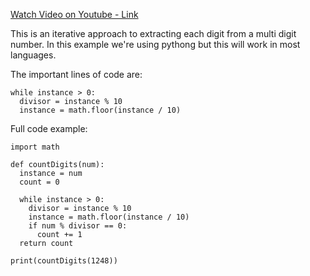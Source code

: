 [Watch Video on Youtube - Link](https://youtu.be/BeS_4efa7-U)

This is an iterative approach to extracting each digit from a multi digit number. In this example we're using pythong but this will work in most languages.

The important lines of code are:

```
while instance > 0:
  divisor = instance % 10
  instance = math.floor(instance / 10)
```


Full code example:

```
import math

def countDigits(num):
  instance = num
  count = 0

  while instance > 0:
    divisor = instance % 10
    instance = math.floor(instance / 10)
    if num % divisor == 0:
      count += 1
  return count

print(countDigits(1248))
```
